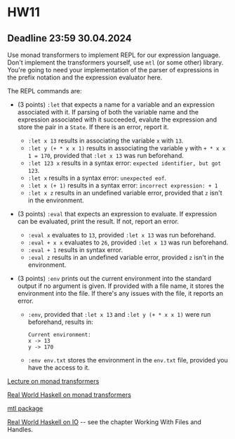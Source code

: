 # HW11

## Deadline 23:59 30.04.2024

Use monad transformers to implement REPL for our expression language. Don't implement the transformers yourself, use `mtl` (or some other) library. You're going to need your implementation of the parser of expressions in the prefix notation and the expression evaluator here.  

The REPL commands are: 

* (3 points) `:let` that expects a name for a variable and an expression associated with it. If parsing of both the variable name and the expression associated with it succeeded, evalute the expression and store the pair in a `State`.  If there is an error, report it. 
  
  - `:let x 13` results in associating the variable `x` with `13`. 
  - `:let y (+ * x x 1)` results in associating the variable `y` with `+ * x x 1 = 170`, provided that `:let x 13` was run beforehand. 
  - `:let 123 x` results in a syntax error: `expected identifier, but got 123`. 
  - `:let x` results in a syntax error: `unexpected eof`. 
  - `:let x (+ 1)` results in a syntax error: `incorrect expression: + 1`
  - `:let x z` results in an undefined variable error, provided that `z` isn't in the environment.


* (3 points) `:eval` that expects an expression to evaluate. If expression can be evaluated, print the result. If not, report an error.

  - `:eval x` evaluates to `13`, provided `:let x 13` was run beforehand.
  - `:eval + x x` evaluates to `26`, provided `:let x 13` was run beforehand. 
  - `:eval + 1` results in syntax error. 
  - `:eval z` results in an undefined variable error, provided `z` isn't in the environment. 

* (3 points) `:env` prints out the current environment into the standard output if no argument is given. If provided with a file name, it stores the environment into the file. If there's any issues with the file, it reports an error. 

  - `:env`, provided that `:let x 13` and `:let y (+ * x x 1)` were run beforehand, results in:  
    ```
    Current environment: 
    x -> 13
    y -> 170
    ```
  - `:env env.txt` stores the environment in the `env.txt` file, provided you have the access to it. 

[Lecture on monad transformers](https://www.youtube.com/watch?v=IkTBsLPdMxU&list=PLQsQ42jQ8PJGP0o6DvSoLzx65s3H14JF2&index=21)

[Real World Haskell on monad transformers](https://book.realworldhaskell.org/read/monad-transformers.html)

[mtl package](https://hackage.haskell.org/package/mtl)

[Real World Haskell on IO](https://book.realworldhaskell.org/read/io.html) -- see the chapter Working With Files and Handles.